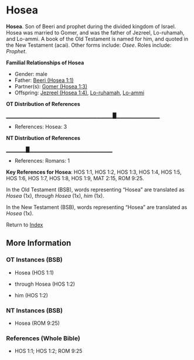 # Hosea
**Hosea**. 
Son of Beeri and prophet during the divided kingdom of Israel. Hosea was married to Gomer, and was the father of Jezreel, Lo-ruhamah, and Lo-ammi. A book of the Old Testament is named for him, and quoted in the New Testament (acai). 
Other forms include: 
*Osee*. 
Roles include: 
_Prophet_. 




**Familial Relationships of Hosea**


* Gender: male
* Father: [Beeri (Hosea 1:1)](Beeri.2.md)
* Partner(s): [Gomer (Hosea 1:3)](Gomer.2.md)
* Offspring: [Jezreel (Hosea 1:4)](Jezreel.2.md), [Lo-ruhamah](Lo-ruhamah.md), [Lo-ammi](Lo-ammi.md)


**OT Distribution of References**

▁▁▁▁▁▁▁▁▁▁▁▁▁▁▁▁▁▁▁▁▁▁▁▁▁▁▁█▁▁▁▁▁▁▁▁▁▁▁
* References: Hosea: 3

**NT Distribution of References**

▁▁▁▁▁█▁▁▁▁▁▁▁▁▁▁▁▁▁▁▁▁▁▁▁▁▁
* References: Romans: 1



**Key References for Hosea**: 
HOS 1:1, HOS 1:2, HOS 1:3, HOS 1:4, HOS 1:5, HOS 1:6, HOS 1:7, HOS 1:8, HOS 1:9, MAT 2:15, ROM 9:25. 


In the Old Testament (BSB), words representing “Hosea” are translated as 
*Hosea* (1x), *through Hosea* (1x), *him* (1x). 


In the New Testament (BSB), words representing “Hosea” are translated as 
*Hosea* (1x). 


Return to [Index](00-Index.md)

## More Information

### OT Instances (BSB)

* Hosea (HOS 1:1)

* through Hosea (HOS 1:2)

* him (HOS 1:2)



### NT Instances (BSB)

* Hosea (ROM 9:25)



### References (Whole Bible)

* HOS 1:1; HOS 1:2; ROM 9:25



